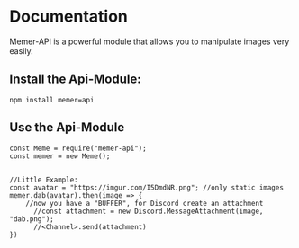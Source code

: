 # Documentation

Memer-API is a powerful module that allows you to manipulate images very easily.


## Install the Api-Module:
```npm install memer=api```

## Use the Api-Module
```
const Meme = require("memer-api");
const memer = new Meme();


//Little Example: 
const avatar = "https://imgur.com/I5DmdNR.png"; //only static images 
memer.dab(avatar).then(image => {
    //now you have a "BUFFER", for Discord create an attachment
      //const attachment = new Discord.MessageAttachment(image, "dab.png");
      //<Channel>.send(attachment) 
})
```

